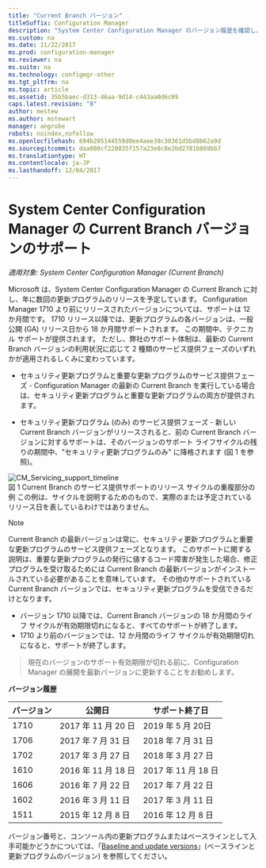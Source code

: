 ```yaml
---
title: "Current Branch バージョン"
titleSuffix: Configuration Manager
description: "System Center Configuration Manager のバージョン履歴を確認し、提供サービスのフェーズについて説明します。"
ms.custom: na
ms.date: 11/22/2017
ms.prod: configuration-manager
ms.reviewer: na
ms.suite: na
ms.technology: configmgr-other
ms.tgt_pltfrm: na
ms.topic: article
ms.assetid: 35b5baec-d313-46aa-9d14-c443aa0d6c09
caps.latest.revision: "8"
author: mestew
ms.author: mstewart
manager: angrobe
robots: noindex,nofollow
ms.openlocfilehash: 694b205144559d0ee4aee38c38361d5bd8b62a9d
ms.sourcegitcommit: daa080cf220835f157a23e8c8e2bd2781b869bb7
ms.translationtype: HT
ms.contentlocale: ja-JP
ms.lasthandoff: 12/04/2017
---
```

# <a name="support-for-system-center-configuration-manager-current-branch-versions"></a>System Center Configuration Manager の Current Branch バージョンのサポート

*適用対象: System Center Configuration Manager (Current Branch)*

Microsoft は、System Center Configuration Manager の Current Branch に対し、年に数回の更新プログラムのリリースを予定しています。 Configuration Manager 1710 より前にリリースされたバージョンについては、サポートは 12 か月間です。 1710 リリース以降では、更新プログラムの各バージョンは、一般公開 (GA) リリース日から 18 か月間サポートされます。 この期間中、テクニカル サポートが提供されます。 ただし、弊社のサポート体制は、最新の Current Branch バージョンの利用状況に応じて 2 種類のサービス提供フェーズのいずれかが適用されるしくみに変わっています。  

-   セキュリティ更新プログラムと重要な更新プログラムのサービス提供フェーズ - Configuration Manager の最新の Current Branch を実行している場合は、セキュリティ更新プログラムと重要な更新プログラムの両方が提供されます。  

-   セキュリティ更新プログラム (のみ) のサービス提供フェーズ - 新しい Current Branch バージョンがリリースされると、前の Current Branch バージョンに対するサポートは、そのバージョンのサポート ライフサイクルの残りの期間中、"セキュリティ更新プログラムのみ" に降格されます (図 1 を参照)。  

 ![CM&#95;Servicing&#95;support&#95;timeline](media/CM_Servicing_support_timeline1.png "CM_Servicing_support_timeline")  
図 1 Current Branch のサービス提供サポートのリリース サイクルの重複部分の例 この例は、サイクルを説明するためのもので、実際のまたは予定されているリリース日を表しているわけではありません。

> [!NOTE]  
>  Current Branch の最新バージョンは常に、セキュリティ更新プログラムと重要な更新プログラムのサービス提供フェーズとなります。 このサポートに関する説明は、重要な更新プログラムの発行に値するコード障害が発生した場合、修正プログラムを受け取るためには Current Branch の最新バージョンがインストールされている必要があることを意味しています。 その他のサポートされている Current Branch バージョンでは、セキュリティ更新プログラムを受信できるだけとなります。
> - バージョン 1710 以降では、Current Branch バージョンの 18 か月間のライフ サイクルが有効期限切れになると、すべてのサポートが終了します。
> - 1710 より前のバージョンでは、12 か月間のライフ サイクルが有効期限切れになると、サポートが終了します。

> 現在のバージョンのサポート有効期限が切れる前に、Configuration Manager の展開を最新バージョンに更新することをお勧めします。

 **バージョン履歴**  

|バージョン |公開日 |サポート終了日|  
|-------------|-----------------------|----------------------|  
|1710|2017 年 11 月 20 日|2019 年 5 月 20日 |
|1706|2017 年 7 月 31 日|2018 年 7 月 31 日|
|1702|2017 年 3 月 27 日|2018 年 3 月 27 日|
|1610|2016 年 11 月 18 日|2017 年 11 月 18 日|
|1606|2016 年 7 月 22 日| 2017 年 7 月 22 日|
|1602|2016 年 3 月 11 日|2017 年 3 月 11 日|
|1511|2015 年 12 月 8 日|2016 年 12 月 8 日|  




バージョン番号と、コンソール内の更新プログラムまたはベースラインとして入手可能かどうかについては、「[Baseline and update versions](/sccm/core/servers/manage/updates#a-namebkmkbaselinesa-baseline-and-update-versions)」(ベースラインと更新プログラムのバージョン) を参照してください。
